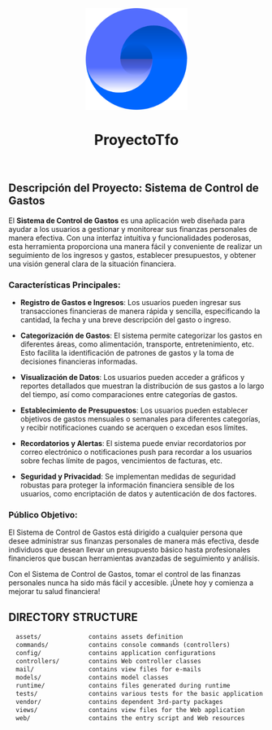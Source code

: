 <p align="center">
    <a href="https://github.com/yiisoft" target="_blank">
        <img src="web/logo.svg" height="200px">
    </a>
    <h1 align="center">ProyectoTfo</h1>
    <br>
</p>

## Descripción del Proyecto: Sistema de Control de Gastos

El **Sistema de Control de Gastos** es una aplicación web diseñada para ayudar a los usuarios a gestionar y monitorear sus finanzas personales de manera efectiva. Con una interfaz intuitiva y funcionalidades poderosas, esta herramienta proporciona una manera fácil y conveniente de realizar un seguimiento de los ingresos y gastos, establecer presupuestos, y obtener una visión general clara de la situación financiera.

### Características Principales:

- **Registro de Gastos e Ingresos**: Los usuarios pueden ingresar sus transacciones financieras de manera rápida y sencilla, especificando la cantidad, la fecha y una breve descripción del gasto o ingreso.

- **Categorización de Gastos**: El sistema permite categorizar los gastos en diferentes áreas, como alimentación, transporte, entretenimiento, etc. Esto facilita la identificación de patrones de gastos y la toma de decisiones financieras informadas.

- **Visualización de Datos**: Los usuarios pueden acceder a gráficos y reportes detallados que muestran la distribución de sus gastos a lo largo del tiempo, así como comparaciones entre categorías de gastos.

- **Establecimiento de Presupuestos**: Los usuarios pueden establecer objetivos de gastos mensuales o semanales para diferentes categorías, y recibir notificaciones cuando se acerquen o excedan esos límites.

- **Recordatorios y Alertas**: El sistema puede enviar recordatorios por correo electrónico o notificaciones push para recordar a los usuarios sobre fechas límite de pagos, vencimientos de facturas, etc.

- **Seguridad y Privacidad**: Se implementan medidas de seguridad robustas para proteger la información financiera sensible de los usuarios, como encriptación de datos y autenticación de dos factores.

### Público Objetivo:

El Sistema de Control de Gastos está dirigido a cualquier persona que desee administrar sus finanzas personales de manera más efectiva, desde individuos que desean llevar un presupuesto básico hasta profesionales financieros que buscan herramientas avanzadas de seguimiento y análisis.

Con el Sistema de Control de Gastos, tomar el control de las finanzas personales nunca ha sido más fácil y accesible. ¡Únete hoy y comienza a mejorar tu salud financiera!



DIRECTORY STRUCTURE
-------------------

      assets/             contains assets definition
      commands/           contains console commands (controllers)
      config/             contains application configurations
      controllers/        contains Web controller classes
      mail/               contains view files for e-mails
      models/             contains model classes
      runtime/            contains files generated during runtime
      tests/              contains various tests for the basic application
      vendor/             contains dependent 3rd-party packages
      views/              contains view files for the Web application
      web/                contains the entry script and Web resources





